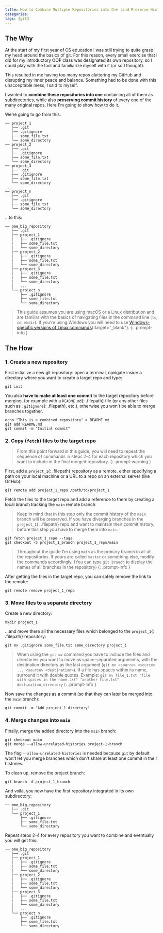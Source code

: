 ```yaml
---
title: How to Combine Multiple Repositories into One (and Preserve History)
categories: 
tags: [git]
---
```


## The Why

At the start of my first year of CS education I was still trying to quite grasp my head around the basics of git. For this reason, every small exercise that I did for my introductory OOP class was designated its own repository, so I could play with the tool and familiarize myself with it (or so I thought).

This resulted in me having too many repos cluttering my GitHub and disrupting my inner peace and balance. Something had to be done with this unacceptable mess, I said to myself.

I wanted to **combine these repositories into one** containing all of them as subdirectories, while also **preserving commit history** of every one of the many original repos. Here I'm going to show how to do it.

We're going to go from this:

```
── project_1
   ├── .git
   ├── .gitignore
   ├── some_file.txt
   └── some_directory
── project_2
   ├── .git
   ├── .gitignore
   ├── some_file.txt
   └── some_directory
── project_3
   ├── .git
   ├── .gitignore
   ├── some_file.txt
   └── some_directory
...
── project_n
   ├── .git
   ├── .gitignore
   ├── some_file.txt
   └── some_directory
```

...to this:

```
── one_big_repository
   ├── .git
   ├── project_1
   |   ├── .gitignore
   |   ├── some_file.txt
   |   └── some_directory
   ├── project_2
   |   ├── .gitignore
   |   ├── some_file.txt
   |   └── some_directory
   ├── project_3
   |   ├── .gitignore
   |   ├── some_file.txt
   |   └── some_directory
   |   ...
   └── project_n
       ├── .gitignore
       ├── some_file.txt
       └── some_directory
```

> This guide assumes you are using macOS or a Linux distribution and are familiar with the basics of navigating files in the command line (`ls`, `cd`, `mkdir`). If you're using Windows you will need to use [Windows-specific versions of Linux commands](https://www.geeksforgeeks.org/linux-vs-windows-commands/){:target="_blank"}.
{: .prompt-info }

## The How

### 1. Create a new repository

First initialize a new git repository: open a terminal, navigate inside a directory where you want to create a target repo and type:

```terminal
git init
```

You also **have to make at least one commit** to the target repository before merging, for example with a `README.md`{: .filepath} file (or any other files such as `.gitignore`{: .filepath}, etc.), otherwise you won't be able to merge branches together.

```terminal
echo "This is a combined repository" > README.md
git add README.md
git commit -m "Initial commit"
```

### 2. Copy (`fetch`) files to the target repo

> From this point forward in this guide, you will need to repeat the sequence of commands in steps 2-4 for each repository which you want to include in the final merged repository.
{: .prompt-warning }

First, add a `project_1`{: .filepath} repository as a remote, either specifying a path on your local machine or a URL to a repo on an external server (like GitHub):

```terminal
git remote add project_1_repo /path/to/project_1
```

Fetch the files to the target repo and add a reference to them by creating a local branch tracking the `main` remote branch:
> Keep in mind that in this step only the commit history of the `main` branch will be preserved. If you have diverging branches in the `project_1`{: .filepath} repo and want to maintain their commit history, before this step you have to merge them into `main`.

```terminal
git fetch project_1_repo --tags
git checkout -b project_1_branch project_1_repo/main
```

> Throughout the guide I'm using `main` as the primary branch in all of the repositories. If yours are called `master` or something else, modify the commands accordingly. (You can type `git branch` to display the names of all branches in the repository)
{: .prompt-info }

After getting the files in the target repo, you can safely remove the link to the remote:

```terminal
git remote remove project_1_repo
```

### 3. Move files to a separate directory

Create a new directory:

```terminal
mkdir project_1
```

...and move there all the necessary files which belonged to the `project_1`{: .filepath} repository:

```terminal
git mv .gitignore some_file.txt some_directory project_1
```

> When using the `git mv` command you have to include the files and directories you want to move as space-separated arguments, with the destination directory as the last argument (`git mv <source> <source> ... <source> <destination>`). If a file has spaces within its name, surround it with double quotes. Example: `git mv file_1.txt "file with spaces in the name.txt" "another file.txt" destination_directory`
{: .prompt-info }

Now save the changes as a commit (so that they can later be merged into the `main` branch):

```terminal
git commit -m "Add project_1 directory"
```

### 4. Merge changes into `main`

Finally, merge the added directory into the `main` branch:

```terminal
git checkout main
git merge --allow-unrelated-histories project-1-branch
```

The flag `--allow-unrelated-histories` is needed because `git` by default won't let you merge branches which don't share at least one commit in their histories.

To clean up, remove the project branch:

```terminal
git branch -d project_1_branch
```

And voilà, you now have the first repository integrated in its own subdirectory:

```
── one_big_repository
   ├── .git
   └── project_1
       ├── .gitignore
       ├── some_file.txt
       └── some_directory
```

Repeat steps 2-4 for every repository you want to combine and eventually you will get this:

```
── one_big_repository
   ├── .git
   ├── project_1
   |   ├── .gitignore
   |   ├── some_file.txt
   |   └── some_directory
   ├── project_2
   |   ├── .gitignore
   |   ├── some_file.txt
   |   └── some_directory
   ├── project_3
   |   ├── .gitignore
   |   ├── some_file.txt
   |   └── some_directory
   |   ...
   └── project_n
       ├── .gitignore
       ├── some_file.txt
       └── some_directory
```
